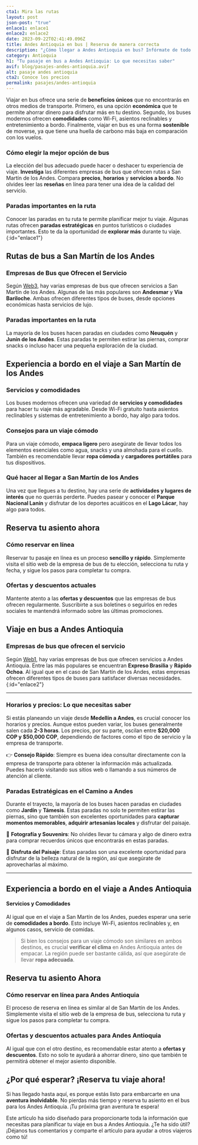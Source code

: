 ```yaml
---
cta1: Mira las rutas
layout: post
json-post: "true"
enlace1: enlace1
enlace2: enlace2
date: 2023-09-22T02:41:49.096Z
title: Andes Antioquia en bus | Reserva de manera correcta
description: "¿Cómo llegar a Andes Antioquia en bus? Infórmate de todo lo que necesitas para que tengas un viaje cómodo seguro y económico. "
category: Antioquia
h1: "Tu pasaje en bus a Andes Antioquia: Lo que necesitas saber"
avif: blog/pasajes-andes-antioquia.avif
alt: pasaje andes antioquia
cta2: Conoce los precios
permalink: pasajes/andes-antioquia
---
```

Viajar en bus ofrece una serie de **beneficios únicos** que no encontrarás en otros medios de transporte. Primero, es una opción **económica** que te permite ahorrar dinero para disfrutar más en tu destino. Segundo, los buses modernos ofrecen **comodidades** como Wi-Fi, asientos reclinables y entretenimiento a bordo. Finalmente, viajar en bus es una forma **sostenible** de moverse, ya que tiene una huella de carbono más baja en comparación con los vuelos.

### Cómo elegir la mejor opción de bus

La elección del bus adecuado puede hacer o deshacer tu experiencia de viaje. **Investiga** las diferentes empresas de bus que ofrecen rutas a San Martín de los Andes. Compara **precios**, **horarios** y **servicios a bordo**. No olvides leer las **reseñas** en línea para tener una idea de la calidad del servicio.

### Paradas importantes en la ruta

Conocer las paradas en tu ruta te permite planificar mejor tu viaje. Algunas rutas ofrecen **paradas estratégicas** en puntos turísticos o ciudades importantes. Esto te da la oportunidad de **explorar más** durante tu viaje.
{:id="enlace1"}

## Rutas de bus a San Martín de los Andes

### Empresas de Bus que Ofrecen el Servicio

Según [Web3](https://www.centraldepasajes.com.ar/pasaje-micro/pasaje-a-san-martin-de-los-andes.html), hay varias empresas de bus que ofrecen servicios a San Martín de los Andes. Algunas de las más populares son **Andesmar** y **Via Bariloche**. Ambas ofrecen diferentes tipos de buses, desde opciones económicas hasta servicios de lujo.

### Paradas importantes en la ruta

La mayoría de los buses hacen paradas en ciudades como **Neuquén** y **Junín de los Andes**. Estas paradas te permiten estirar las piernas, comprar snacks o incluso hacer una pequeña exploración de la ciudad.

## Experiencia a bordo en el viaje a San Martín de los Andes

### Servicios y comodidades

Los buses modernos ofrecen una variedad de **servicios y comodidades** para hacer tu viaje más agradable. Desde Wi-Fi gratuito hasta asientos reclinables y sistemas de entretenimiento a bordo, hay algo para todos.

### Consejos para un viaje cómodo

Para un viaje cómodo, **empaca ligero** pero asegúrate de llevar todos los elementos esenciales como agua, snacks y una almohada para el cuello. También es recomendable llevar **ropa cómoda** y **cargadores portátiles** para tus dispositivos.

### Qué hacer al llegar a San Martín de los Andes

Una vez que llegues a tu destino, hay una serie de **actividades y lugares de interés** que no querrás perderte. Puedes pasear y conocer el **Parque Nacional Lanín** y disfrutar de los deportes acuáticos en el **Lago Lácar**, hay algo para todos.

## Reserva tu asiento ahora

### Cómo reservar en línea

Reservar tu pasaje en línea es un proceso **sencillo y rápido**. Simplemente visita el sitio web de la empresa de bus de tu elección, selecciona tu ruta y fecha, y sigue los pasos para completar tu compra.

### Ofertas y descuentos actuales

Mantente atento a las **ofertas y descuentos** que las empresas de bus ofrecen regularmente. Suscribirte a sus boletines o seguirlos en redes sociales te mantendrá informado sobre las últimas promociones.

## Viaje en bus a Andes Antioquia

### Empresas de bus que ofrecen el servicio

Según [Web1](https://terminalesmedellin.com/es/destino/andes/), hay varias empresas de bus que ofrecen servicios a Andes Antioquia. Entre las más populares se encuentran **Expreso Brasilia** y **Rápido Ochoa**. Al igual que en el caso de San Martín de los Andes, estas empresas ofrecen diferentes tipos de buses para satisfacer diversas necesidades.
{:id="enlace2"}

- - -

### Horarios y precios: Lo que necesitas saber

Si estás planeando un viaje desde **Medellín a Andes**, es crucial conocer los horarios y precios. Aunque estos pueden variar, los buses generalmente salen cada **2-3 horas**. Los precios, por su parte, oscilan entre **$20,000 COP y $50,000 COP**, dependiendo de factores como el tipo de servicio y la empresa de transporte. 

👉 **Consejo Rápido**: Siempre es buena idea consultar directamente con la empresa de transporte para obtener la información más actualizada. Puedes hacerlo visitando sus sitios web o llamando a sus números de atención al cliente.

### Paradas Estratégicas en el Camino a Andes

Durante el trayecto, la mayoría de los buses hacen paradas en ciudades como **Jardín** y **Támesis**. Estas paradas no solo te permiten estirar las piernas, sino que también son excelentes oportunidades para **capturar momentos memorables**, **adquirir artesanías locales** y disfrutar del paisaje.

📸 **Fotografía y Souvenirs**: No olvides llevar tu cámara y algo de dinero extra para comprar recuerdos únicos que encontrarás en estas paradas.

🌿 **Disfruta del Paisaje**: Estas paradas son una excelente oportunidad para disfrutar de la belleza natural de la región, así que asegúrate de aprovecharlas al máximo.

- - -

## Experiencia a bordo en el viaje a Andes Antioquia

#### Servicios y Comodidades

Al igual que en el viaje a San Martín de los Andes, puedes esperar una serie de **comodidades a bordo**. Esto incluye Wi-Fi, asientos reclinables y, en algunos casos, servicio de comidas.

> Si bien los consejos para un viaje cómodo son similares en ambos destinos, es crucial **verificar el clima** en Andes Antioquia antes de empacar. La región puede ser bastante cálida, así que asegúrate de llevar **ropa adecuada**.

## Reserva tu asiento Ahora

### Cómo reservar en línea para Andes Antioquia

El proceso de reserva en línea es similar al de San Martín de los Andes. Simplemente visita el sitio web de la empresa de bus, selecciona tu ruta y sigue los pasos para completar tu compra.

### Ofertas y descuentos actuales para Andes Antioquia

Al igual que con el otro destino, es recomendable estar atento a **ofertas y descuentos**. Esto no solo te ayudará a ahorrar dinero, sino que también te permitirá obtener el mejor asiento disponible.

## ¿Por qué esperar? ¡Reserva tu viaje ahora!

Si has llegado hasta aquí, es porque estás listo para embarcarte en una **aventura inolvidable**. No pierdas más tiempo y reserva tu asiento en el bus para los Andes Antioquia. ¡Tu próxima gran aventura te espera!

Este artículo ha sido diseñado para proporcionarte toda la información que necesitas para planificar tu viaje en bus a Andes Antioquia. ¿Te ha sido útil? ¡Déjanos tus comentarios y comparte el artículo para ayudar a otros viajeros como tú!